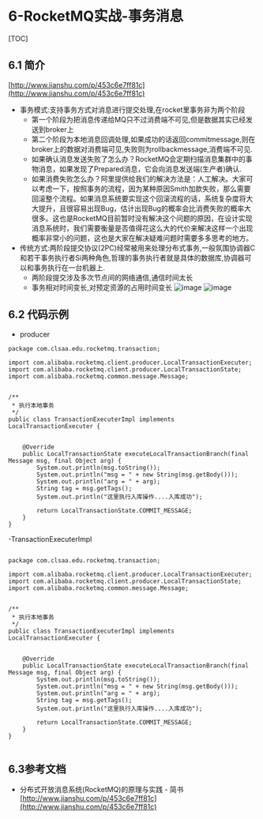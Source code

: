 # 6-RocketMQ实战-事务消息

[TOC]

## 6.1 简介

[http://www.jianshu.com/p/453c6e7ff81c](http://www.jianshu.com/p/453c6e7ff81c)

- 事务模式:支持事务方式对消息进行提交处理,在rocket里事务非为两个阶段
    - 第一个阶段为把消息传递给MQ只不过消费端不可见,但是数据其实已经发送到broker上
    - 第二个阶段为本地消息回调处理,如果成功的话返回commitmessage,则在broker上的数据对消费端可见,失败则为rollbackmessage,消费端不可见.
    - 如果确认消息发送失败了怎么办？RocketMQ会定期扫描消息集群中的事物消息，如果发现了Prepared消息，它会向消息发送端(生产者)确认.
    - 如果消费失败怎么办？阿里提供给我们的解决方法是：人工解决。大家可以考虑一下，按照事务的流程，因为某种原因Smith加款失败，那么需要回滚整个流程。如果消息系统要实现这个回滚流程的话，系统复杂度将大大提升，且很容易出现Bug，估计出现Bug的概率会比消费失败的概率大很多。这也是RocketMQ目前暂时没有解决这个问题的原因，在设计实现消息系统时，我们需要衡量是否值得花这么大的代价来解决这样一个出现概率非常小的问题，这也是大家在解决疑难问题时需要多多思考的地方。
- 传统方式:两阶段提交协议(2PC)经常被用来处理分布式事务,一般氛围协调器C和若干事务执行者Si两种角色,哲理的事务执行者就是具体的数据库,协调器可以和事务执行在一台机器上.
    - 两阶段提交涉及多次节点间的网络通信,通信时间太长
    - 事务相对时间变长,对预定资源的占用时间变长
![image](http://roclsaarocketrrimgbed-10042610.cos.myqcloud.com/1338803383_5864.jpg)
![image](http://roclsaarocketrrimgbed-10042610.cos.myqcloud.com/1338803474_8977.jpg)

## 6.2 代码示例

- producer

```
package com.clsaa.edu.rocketmq.transaction;

import com.alibaba.rocketmq.client.producer.LocalTransactionExecuter;
import com.alibaba.rocketmq.client.producer.LocalTransactionState;
import com.alibaba.rocketmq.common.message.Message;


/**
 * 执行本地事务
 */
public class TransactionExecuterImpl implements LocalTransactionExecuter {


    @Override
    public LocalTransactionState executeLocalTransactionBranch(final Message msg, final Object arg) {
        System.out.println(msg.toString());
        System.out.println("msg = " + new String(msg.getBody()));
        System.out.println("arg = " + arg);
        String tag = msg.getTags();
        System.out.println("这里执行入库操作....入库成功");

        return LocalTransactionState.COMMIT_MESSAGE;
    }
}

```

-TransactionExecuterImpl 

```

package com.clsaa.edu.rocketmq.transaction;

import com.alibaba.rocketmq.client.producer.LocalTransactionExecuter;
import com.alibaba.rocketmq.client.producer.LocalTransactionState;
import com.alibaba.rocketmq.common.message.Message;


/**
 * 执行本地事务
 */
public class TransactionExecuterImpl implements LocalTransactionExecuter {


    @Override
    public LocalTransactionState executeLocalTransactionBranch(final Message msg, final Object arg) {
        System.out.println(msg.toString());
        System.out.println("msg = " + new String(msg.getBody()));
        System.out.println("arg = " + arg);
        String tag = msg.getTags();
        System.out.println("这里执行入库操作....入库成功");

        return LocalTransactionState.COMMIT_MESSAGE;
    }
}


```

## 6.3参考文档

- 分布式开放消息系统(RocketMQ)的原理与实践 - 简书[http://www.jianshu.com/p/453c6e7ff81c](http://www.jianshu.com/p/453c6e7ff81c)
